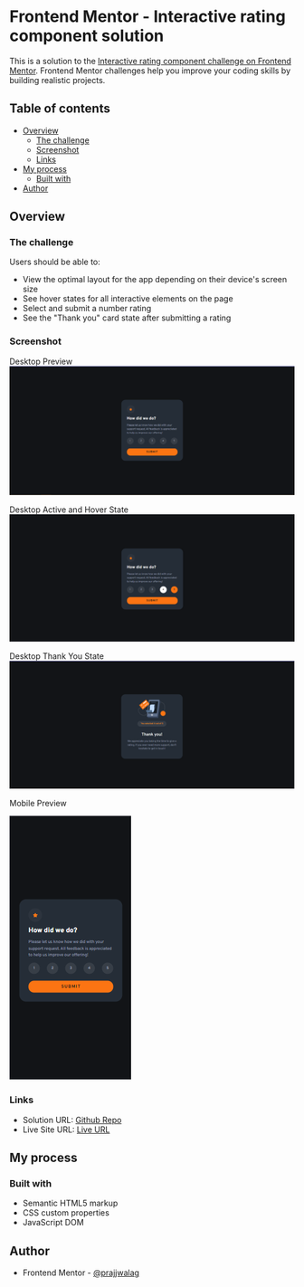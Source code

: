 # Frontend Mentor - Interactive rating component solution

This is a solution to the [Interactive rating component challenge on Frontend Mentor](https://www.frontendmentor.io/challenges/interactive-rating-component-koxpeBUmI). Frontend Mentor challenges help you improve your coding skills by building realistic projects. 

## Table of contents

- [Overview](#overview)
  - [The challenge](#the-challenge)
  - [Screenshot](#screenshot)
  - [Links](#links)
- [My process](#my-process)
  - [Built with](#built-with)
- [Author](#author)


## Overview

### The challenge

Users should be able to:

- View the optimal layout for the app depending on their device's screen size
- See hover states for all interactive elements on the page
- Select and submit a number rating
- See the "Thank you" card state after submitting a rating

### Screenshot

Desktop Preview
![](./screenshot/DesktopPreview.png)

Desktop Active and Hover State
![](./screenshot/DesktopActiveHoverState.png)

Desktop Thank You State
![](./screenshot/Desktop-Thank-You-State.png)

Mobile Preview

![](./screenshot/Mobile%20Preview.png)



### Links

- Solution URL: [Github Repo](https://github.com/prajjwalag/FrontEndMentor-RatingComponent)
- Live Site URL: [Live URL](https://prajjwalag.github.io/FrontEndMentor-RatingComponent/)

## My process

### Built with

- Semantic HTML5 markup
- CSS custom properties
- JavaScript DOM

## Author

- Frontend Mentor - [@prajjwalag](https://www.frontendmentor.io/profile/prajjwalag)
